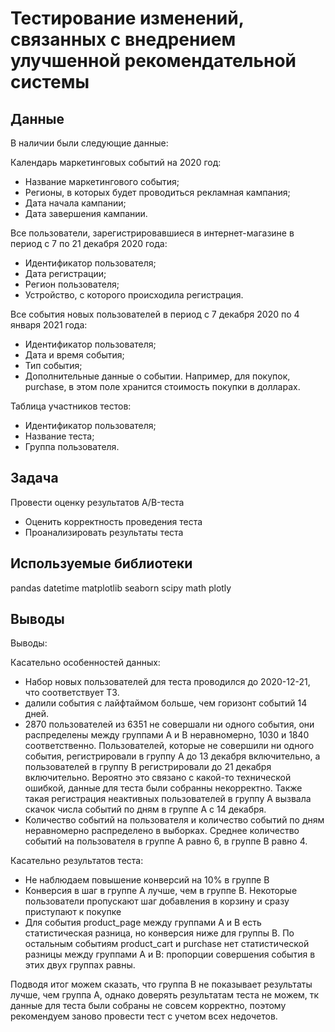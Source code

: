 # Тестирование изменений, связанных с внедрением улучшенной рекомендательной системы

## Данные
В наличии были следующие данные:

Календарь маркетинговых событий на 2020 год:
* Название маркетингового события;
* Регионы, в которых будет проводиться рекламная кампания;
* Дата начала кампании;
* Дата завершения кампании.

Все пользователи, зарегистрировавшиеся в интернет-магазине в период с 7 по 21 декабря 2020 года:
* Идентификатор пользователя;
* Дата регистрации;
* Регион пользователя;
* Устройство, с которого происходила регистрация.

Все события новых пользователей в период с 7 декабря 2020 по 4 января 2021 года:
* Идентификатор пользователя;
* Дата и время события;
* Тип события;
* Дополнительные данные о событии. Например, для покупок, purchase, в этом поле хранится стоимость покупки в долларах.

Таблица участников тестов:
* Идентификатор пользователя;
* Название теста;
* Группа пользователя.

## Задача
Провести оценку результатов A/B-теста
* Оценить корректность проведения теста
* Проанализировать результаты теста

## Используемые библиотеки	
pandas
datetime
matplotlib
seaborn
scipy
math
plotly

## Выводы
Выводы:

Касательно особенностей данных:

* Набор новых пользователей для теста проводился до 2020-12-21, что соответствует ТЗ.
* далили события с лайфтаймом больше, чем горизонт событий 14 дней.
* 2870 пользователей из 6351 не совершали ни одного события, они распределены между группами А и В неравномерно, 1030 и 1840 соответственно. Пользователей, которые не совершили ни одного события, регистрировали в группу А до 13 декабря включительно, а пользователей в группу В регистрировали до 21 декабря включительно. Вероятно это связано с какой-то технической ошибкой, данные для теста были собранны некорректно. Также такая регистрация неактивных пользователей в группу А вызвала скачок числа событий по дням в группе А с 14 декабря.
* Количество событий на пользователя и количество событий по дням неравномерно распределено в выборках. Среднее количество событий на пользователя в группе А равно 6, в группе В равно 4.

Касательно результатов теста:

* Не наблюдаем повышение конверсий на 10% в группе В
* Конверсия в шаг в группе А лучше, чем в группе В. Некоторые пользователи пропускают шаг добавления в корзину и сразу приступают к покупке
* Для события product_page между группами А и В есть статистическая разница, но конверсия ниже для группы В. По остальным событиям product_cart и purchase нет статистической разницы между группами А и В: пропорции совершения события в этих двух группах равны.

Подводя итог можем сказать, что группа В не показывает результаты лучше, чем группа А, однако доверять результатам теста не можем, тк данные для теста были собраны не совсем корректно, поэтому рекомендуем заново провести тест с учетом всех недочетов.